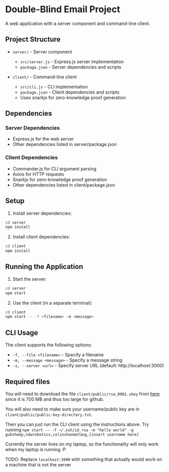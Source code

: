 # Double-Blind Email Project

A web application with a server component and command-line client.

## Project Structure

- `server/` - Server component
  - `src/server.js` - Express.js server implementation
  - `package.json` - Server dependencies and scripts

- `client/` - Command-line client
  - `src/cli.js` - CLI implementation
  - `package.json` - Client dependencies and scripts
  - Uses snarkjs for zero-knowledge proof generation

## Dependencies

### Server Dependencies
- Express.js for the web server
- Other dependencies listed in server/package.json

### Client Dependencies
- Commander.js for CLI argument parsing
- Axios for HTTP requests
- Snarkjs for zero-knowledge proof generation
- Other dependencies listed in client/package.json

## Setup

1. Install server dependencies:
```bash
cd server
npm install
```

2. Install client dependencies:
```bash
cd client
npm install
```

## Running the Application

1. Start the server:
```bash
cd server
npm start
```

2. Use the client (in a separate terminal):
```bash
cd client
npm start -- -f <filename> -m <message>
```

## CLI Usage

The client supports the following options:
- `-f, --file <filename>` - Specify a filename
- `-m, --message <message>` - Specify a message string
- `-s, --server <url>` - Specify server URL (default: http://localhost:3000) 

## Required files

You will need to download the file `client/public/rsa_0001.zkey` from [here](https://drive.google.com/file/d/1TLXSpmupKv_3dLAzZM2kYWmi7ZeRq5w8/view?usp=sharing) since it is 700 MB and thus too large for github.

You will also need to make sure your username/public key are in `client/public/public-key-directory.txt`.

Then you can just run the CLI client using the instructions above. Try running `npm start -- -f ~/.ssh/id_rsa -m "hello world" -g gubsheep,ndwrobotics,colinshanmotang,[insert username here]`

Currently the server lives on my laptop, so the functionality will only work when my laptop is running :P

TODO: Replace `localhost:3000` with something that actually would work on a machine that is not the server

